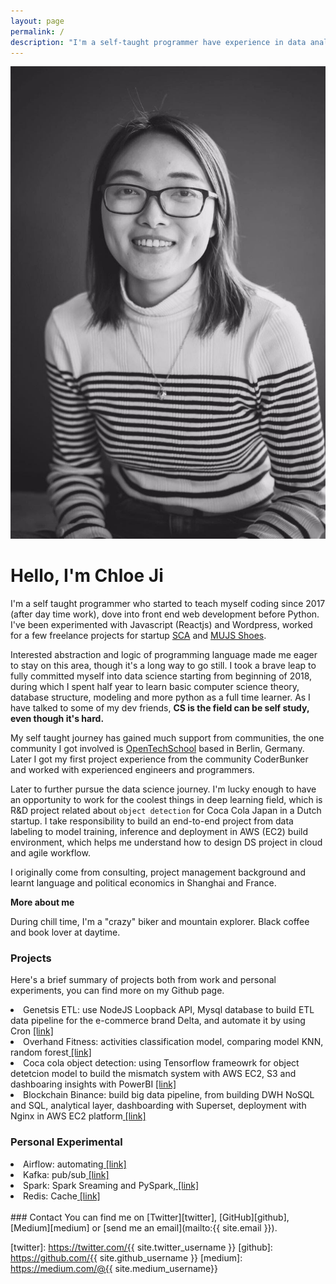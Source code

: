 ```yaml
---
layout: page
permalink: /
description: "I'm a self-taught programmer have experience in data analysis, deep learning. I like writing code and drinking coffee, and biking."
---
```


<div markdown="1" class="about">
<img src="/assets/chloe.jpeg" alt="{{ site.author }} profile pic" class="profile-pic" />

# Hello, I'm Chloe Ji 

I'm a self taught programmer who started to teach myself coding since 2017 (after day time work), dove into front end web development before Python. I've been experimented with Javascript (Reactjs) and Wordpress, worked for a few freelance projects for startup <a href='https://www.scachess.com/'>SCA</a> and <a href='https://www.mjus-shoes.com/'> MUJS Shoes</a>.
<br/>

Interested abstraction and logic of programming language made me eager to stay on this area, though it's a long way to go still. I took a brave leap to fully committed myself into data science starting from beginning of 2018, during which I spent half year to learn basic computer science theory, database structure, modeling and more python as a full time learner. As I have talked to some of my dev friends, <strong>CS is the field can be self study, even though it's hard.</strong> <br/>

My self taught journey has gained much support from communities, the one community I got involved is <a href='https://www.opentechschool.org/'>OpenTechSchool</a> based in Berlin, Germany. Later I got my first project experience from the community CoderBunker and worked with experienced engineers and programmers. <br/>

Later to further pursue the data science journey. I'm lucky enough to have an opportunity to work for the coolest things in deep learning field, which is R&D project related about `object detection` for Coca Cola Japan in a Dutch startup. I take responsibility to build an end-to-end project from data labeling to model training, inference and deployment in AWS (EC2) build environment, which helps me understand how to design DS project in cloud and agile workflow. <br/> 


I originally come from consulting, project management background and learnt language and political economics in Shanghai and France. <br/>

<span class='info'><strong>More about me</strong></span> <br/>

During chill time, I'm a "crazy" biker and mountain explorer. Black coffee and book lover at daytime.

### Projects
Here's a brief summary of projects both from work and personal experiments, you can find more on my Github page.

<li>Genetsis ETL: use NodeJS Loopback API, Mysql database to build ETL data pipeline for the e-commerce brand Delta, and automate it by using Cron <a href=''> [link]</a></li>
<li>Overhand Fitness: activities classification model, comparing model KNN, random forest<a href=''> [link]</a></li>
<li>Coca cola object detection: using Tensorflow frameowrk for object detetcion model to build the mismatch system with AWS EC2, S3 and dashboaring insights with PowerBI <a href=''> [link]</a></li>
<li>Blockchain Binance: build big data pipeline, from building DWH NoSQL and SQL, analytical layer, dashboarding with Superset, deployment with Nginx in AWS EC2 platform<a href=''> [link]</a></li>

### Personal Experimental
<li>Airflow: automating<a href=''> [link]</a></li>
<li>Kafka: pub/sub<a href=''> [link]</a></li>
<li>Spark: Spark Sreaming and PySpark,<a href=''> [link]</a></li>
<li>Redis: Cache<a href=''> [link]</a></li> 

<br>
### Contact
You can find me on [Twitter][twitter], [GitHub][github], [Medium][medium] or [send me an email](mailto:{{ site.email }}).

[twitter]: https://twitter.com/{{ site.twitter_username }}
[github]: https://github.com/{{ site.github_username }}
[medium]: https://medium.com/@{{ site.medium_username}} 
</div> 
